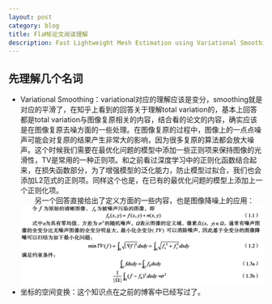 ```yaml
---
layout: post
category: blog
title: FlaME论文阅读理解
description: Fast Lightweight Mesh Estimation using Variational Smoothing on Delaunay Graphs
---
```


## 先理解几个名词
- Variational Smoothing：variational对应的理解应该是变分，smoothing就是对应的平滑了，在知乎上看到的回答关于理解total variation的，基本上回答都是total variation与图像复原相关的内容，结合看的论文的内容，确实应该是在图像复原去噪方面的一些处理。在图像复原的过程中，图像上的一点点噪声可能会对复原的结果产生非常大的影响，因为很多复原的算法都会放大噪声。这个时候我们需要在最优化问题的模型中添加一些正则项来保持图像的光滑性，TV是常用的一种正则项。和之前看过深度学习中的正则化函数结合起来，在损失函数部分，为了增强模型的泛化能力，防止模型过拟合，我们也会添加L2范式的正则项。同样这个也是，在已有的最优化问题的模型上添加上一个正则化项。<br>
　　另一个回答直接给出了定义方面的一些内容，也是图像降噪上的应用：![/downloads/tv.jpg](/downloads/tv.jpg)
- 坐标的空间变换：这个知识点在之前的博客中已经写过了。